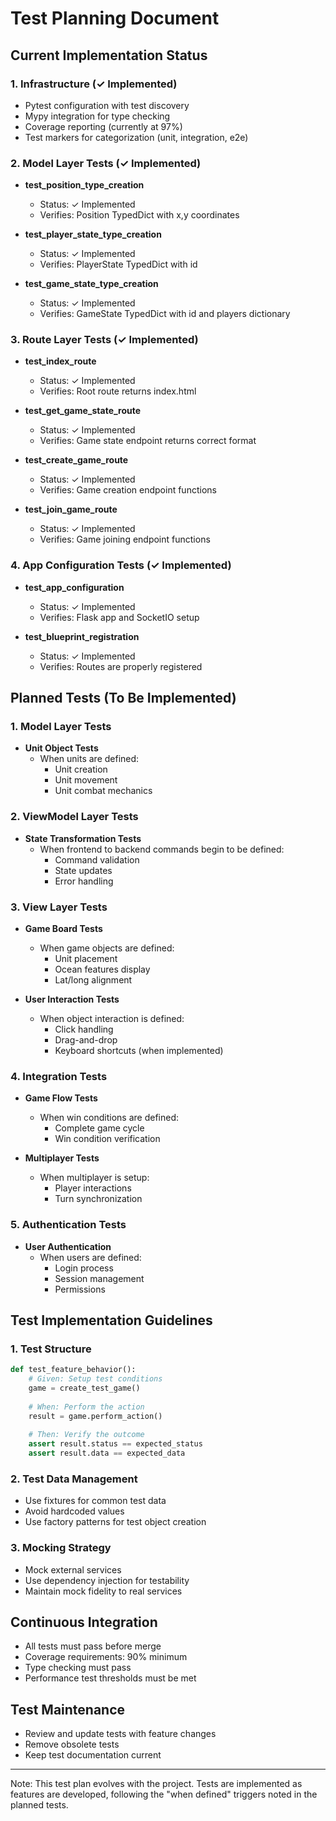 # Test Planning Document

## Current Implementation Status

### 1. Infrastructure (✓ Implemented)
- Pytest configuration with test discovery
- Mypy integration for type checking
- Coverage reporting (currently at 97%)
- Test markers for categorization (unit, integration, e2e)

### 2. Model Layer Tests (✓ Implemented)
- **test_position_type_creation**
  - Status: ✓ Implemented
  - Verifies: Position TypedDict with x,y coordinates

- **test_player_state_type_creation**
  - Status: ✓ Implemented
  - Verifies: PlayerState TypedDict with id

- **test_game_state_type_creation**
  - Status: ✓ Implemented
  - Verifies: GameState TypedDict with id and players dictionary

### 3. Route Layer Tests (✓ Implemented)
- **test_index_route**
  - Status: ✓ Implemented
  - Verifies: Root route returns index.html

- **test_get_game_state_route**
  - Status: ✓ Implemented
  - Verifies: Game state endpoint returns correct format

- **test_create_game_route**
  - Status: ✓ Implemented
  - Verifies: Game creation endpoint functions

- **test_join_game_route**
  - Status: ✓ Implemented
  - Verifies: Game joining endpoint functions

### 4. App Configuration Tests (✓ Implemented)
- **test_app_configuration**
  - Status: ✓ Implemented
  - Verifies: Flask app and SocketIO setup

- **test_blueprint_registration**
  - Status: ✓ Implemented
  - Verifies: Routes are properly registered

## Planned Tests (To Be Implemented)

### 1. Model Layer Tests
- **Unit Object Tests**
    - When units are defined:
      - Unit creation
      - Unit movement
      - Unit combat mechanics

### 2. ViewModel Layer Tests
- **State Transformation Tests**
    - When frontend to backend commands begin to be defined:
      - Command validation
      - State updates
      - Error handling

### 3. View Layer Tests
- **Game Board Tests**
    - When game objects are defined:
      - Unit placement
      - Ocean features display
      - Lat/long alignment

- **User Interaction Tests**
    - When object interaction is defined:
      - Click handling
      - Drag-and-drop
      - Keyboard shortcuts (when implemented)

### 4. Integration Tests
- **Game Flow Tests**
    - When win conditions are defined:
      - Complete game cycle
      - Win condition verification

- **Multiplayer Tests**
    - When multiplayer is setup:
      - Player interactions
      - Turn synchronization

### 5. Authentication Tests
- **User Authentication**
    - When users are defined:
      - Login process
      - Session management
      - Permissions

## Test Implementation Guidelines

### 1. Test Structure
```python
def test_feature_behavior():
    # Given: Setup test conditions
    game = create_test_game()
    
    # When: Perform the action
    result = game.perform_action()
    
    # Then: Verify the outcome
    assert result.status == expected_status
    assert result.data == expected_data
```

### 2. Test Data Management
- Use fixtures for common test data
- Avoid hardcoded values
- Use factory patterns for test object creation

### 3. Mocking Strategy
- Mock external services
- Use dependency injection for testability
- Maintain mock fidelity to real services

## Continuous Integration
- All tests must pass before merge
- Coverage requirements: 90% minimum
- Type checking must pass
- Performance test thresholds must be met

## Test Maintenance
- Review and update tests with feature changes
- Remove obsolete tests
- Keep test documentation current

---
Note: This test plan evolves with the project. Tests are implemented as features are developed, following the "when defined" triggers noted in the planned tests.